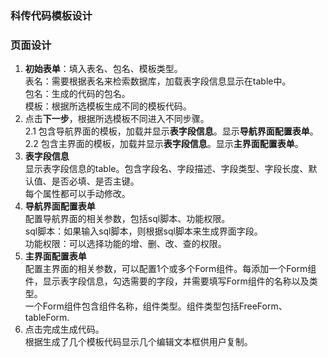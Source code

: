 ### 科传代码模板设计
### 页面设计
1. **初始表单**：填入表名、包名、模板类型。  
表名：需要根据表名来检索数据库，加载表字段信息显示在table中。  
包名：生成的代码的包名。  
模板：根据所选模板生成不同的模板代码。  
2. 点击**下一步**，根据所选模板不同进入不同步骤。  
2.1 包含导航界面的模板，加载并显示**表字段信息**。显示**导航界面配置表单**。  
2.2 包含主界面的模板，加载并显示**表字段信息**。显示**主界面配置表单**。  
3. **表字段信息**  
显示表字段信息的table。包含字段名、字段描述、字段类型、字段长度、默认值、是否必填、是否主键。  
每个属性都可以手动修改。  
4. **导航界面配置表单**  
配置导航界面的相关参数，包括sql脚本、功能权限。  
sql脚本：如果输入sql脚本，则根据sql脚本来生成界面字段。  
功能权限：可以选择功能的增、删、改、查的权限。  
5. **主界面配置表单**  
配置主界面的相关参数，可以配置1个或多个Form组件。每添加一个Form组件，显示表字段信息，勾选需要的字段，并需要填写Form组件的名称以及类型。  
一个Form组件包含组件名称，组件类型。组件类型包括FreeForm、tableForm.  
6. 点击完成生成代码。  
根据生成了几个模板代码显示几个编辑文本框供用户复制。

